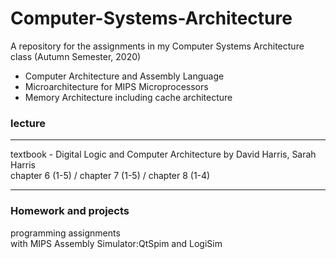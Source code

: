 # Computer-Systems-Architecture
A repository for the assignments in my Computer Systems Architecture class (Autumn Semester, 2020)

- Computer Architecture and Assembly Language
- Microarchitecture for MIPS Microprocessors
- Memory Architecture including cache architecture

### lecture

*  *  *
textbook - Digital Logic and Computer Architecture by David Harris, Sarah Harris\
chapter 6 (1-5) / chapter 7 (1-5) / chapter 8 (1-4)
*  *  *
### Homework and projects
programming assignments\
with MIPS Assembly Simulator:QtSpim and LogiSim


